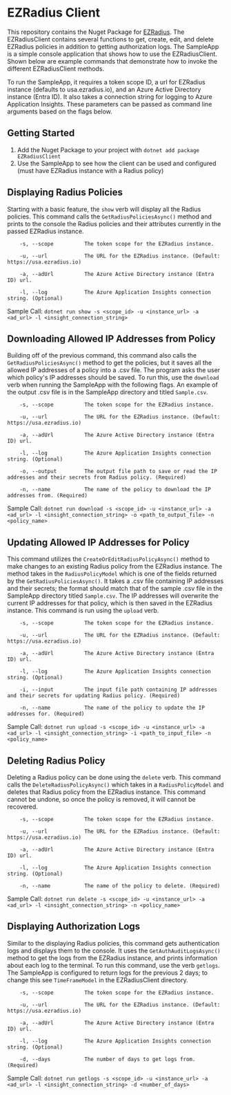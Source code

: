 # EZRadius Client

This repository contains the Nuget Package for [EZRadius](https://www.keytos.io/docs/cloud-radius/). The EZRadiusClient contains several functions to get, create, edit, and delete EZRadius policies in addition to getting authorization logs. The SampleApp is a simple console application that shows how to use the EZRadiusClient. Shown below are example commands that demonstrate how to invoke the different EZRadiusClient methods. 

To run the SampleApp, it requires a token scope ID, a url for EZRadius instance (defaults to usa.ezradius.io), and an Azure Active Directory instance (Entra ID). It also takes a connection string for logging to Azure Application Insights. These parameters can be passed as command line arguments based on the flags below.

## Getting Started
1) Add the Nuget Package to your project with ```dotnet add package EZRadiusClient ```
2) Use the SampleApp to see how the client can be used and configured (must have EZRadius instance with a Radius policy)

## Displaying Radius Policies

Starting with a basic feature, the ```show``` verb will display all the Radius policies. This command calls the ```GetRadiusPoliciesAsync()``` method and prints to the console the Radius policies and their attributes currently in the passed EZRadius instance.   

```
    -s, --scope          The token scope for the EZRadius instance.
    
    -u, --url            The URL for the EZRadius instance. (Default: https://usa.ezradius.io)
    
    -a, --adUrl          The Azure Active Directory instance (Entra ID) url.
    
    -l, --log            The Azure Application Insights connection string. (Optional)
```

Sample Call: ```dotnet run show -s <scope_id> -u <instance_url> -a <ad_url> -l <insight_connection_string>```

## Downloading Allowed IP Addresses from Policy

Building off of the previous command, this command also calls the ```GetRadiusPoliciesAsync()``` method to get the policies, but it saves all the allowed IP addresses of a policy into a .csv file. The program asks the user which policy's IP addresses should be saved. To run this, use the ```download``` verb when running the SampleApp with the following flags. An example of the output .csv file is in the SampleApp directory and titled ```Sample.csv```.

```
    -s, --scope          The token scope for the EZRadius instance.
    
    -u, --url            The URL for the EZRadius instance. (Default: https://usa.ezradius.io)
    
    -a, --adUrl          The Azure Active Directory instance (Entra ID) url.
    
    -l, --log            The Azure Application Insights connection string. (Optional)
    
    -o, --output         The output file path to save or read the IP addresses and their secrets from Radius policy. (Required)
    
    -n, --name           The name of the policy to download the IP addresses from. (Required)
```

Sample Call: ```dotnet run download -s <scope_id> -u <instance_url> -a <ad_url> -l <insight_connection_string> -o <path_to_output_file> -n <policy_name>```


## Updating Allowed IP Addresses for Policy

This command utilizes the ```CreateOrEditRadiusPolicyAsync()``` method to make changes to an existing Radius policy from the EZRadius instance. The method takes in the ```RadiusPolicyModel``` which is one of the fields returned by the ```GetRadiusPoliciesAsync()```. It takes a .csv file containing IP addresses and their secrets; the format should match that of the sample .csv file in the SampleApp directory titled ```Sample.csv```. The IP addresses will overwrite the current IP addresses for that policy, which is then saved in the EZRadius instance. This command is run using the ```upload``` verb.  

```
    -s, --scope          The token scope for the EZRadius instance.
    
    -u, --url            The URL for the EZRadius instance. (Default: https://usa.ezradius.io)
    
    -a, --adUrl          The Azure Active Directory instance (Entra ID) url.
    
    -l, --log            The Azure Application Insights connection string. (Optional)
    
    -i, --input          The input file path containing IP addresses and their secrets for updating Radius policy. (Required)
    
    -n, --name           The name of the policy to update the IP addresses for. (Required)
```

Sample Call: ```dotnet run upload -s <scope_id> -u <instance_url> -a <ad_url> -l <insight_connection_string> -i <path_to_input_file> -n <policy_name>```

## Deleting Radius Policy

Deleting a Radius policy can be done using the ```delete``` verb. This command calls the ```DeleteRadiusPolicyAsync()``` which takes in a ```RadiusPolicyModel``` and deletes that Radius policy from the EZRadius instance. This command cannot be undone, so once the policy is removed, it will cannot be recovered.

```
    -s, --scope          The token scope for the EZRadius instance.
    
    -u, --url            The URL for the EZRadius instance. (Default: https://usa.ezradius.io)
    
    -a, --adUrl          The Azure Active Directory instance (Entra ID) url.
    
    -l, --log            The Azure Application Insights connection string. (Optional)   
    
    -n, --name           The name of the policy to delete. (Required)
```

Sample Call: ```dotnet run delete -s <scope_id> -u <instance_url> -a <ad_url> -l <insight_connection_string> -n <policy_name>```

## Displaying Authorization Logs

Similar to the displaying Radius policies, this command gets authentication logs and displays them to the console. It uses the ```GetAuthAuditLogsAsync()``` method to get the logs from the EZRadius instance, and prints information about each log to the terminal. To run this command, use the verb ```getlogs```. The SampleApp is configured to return logs for the previous 2 days; to change this see ```TimeFrameModel``` in the EZRadiusClient directory.

```
    -s, --scope          The token scope for the EZRadius instance.
    
    -u, --url            The URL for the EZRadius instance. (Default: https://usa.ezradius.io)
    
    -a, --adUrl          The Azure Active Directory instance (Entra ID) url.
    
    -l, --log            The Azure Application Insights connection string. (Optional)
    
    -d, --days           The number of days to get logs from. (Required)
```

Sample Call: ```dotnet run getlogs -s <scope_id> -u <instance_url> -a <ad_url> -l <insight_connection_string> -d <number_of_days>```